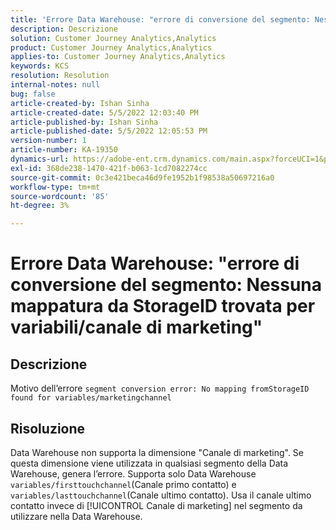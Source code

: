```yaml
---
title: 'Errore Data Warehouse: "errore di conversione del segmento: Nessuna mappatura da StorageID trovata per variabili/canale di marketing"'
description: Descrizione
solution: Customer Journey Analytics,Analytics
product: Customer Journey Analytics,Analytics
applies-to: Customer Journey Analytics,Analytics
keywords: KCS
resolution: Resolution
internal-notes: null
bug: false
article-created-by: Ishan Sinha
article-created-date: 5/5/2022 12:03:40 PM
article-published-by: Ishan Sinha
article-published-date: 5/5/2022 12:05:53 PM
version-number: 1
article-number: KA-19350
dynamics-url: https://adobe-ent.crm.dynamics.com/main.aspx?forceUCI=1&pagetype=entityrecord&etn=knowledgearticle&id=6b3d8862-6bcc-ec11-a7b5-6045bd00db25
exl-id: 368de238-1470-421f-b063-1cd7082274cc
source-git-commit: 0c3e421beca46d9fe1952b1f98538a50697216a0
workflow-type: tm+mt
source-wordcount: '85'
ht-degree: 3%

---
```


# Errore Data Warehouse: &quot;errore di conversione del segmento: Nessuna mappatura da StorageID trovata per variabili/canale di marketing&quot;

## Descrizione

Motivo dell’errore `segment conversion error: No mapping fromStorageID found for variables/marketingchannel`

## Risoluzione


Data Warehouse non supporta la dimensione &quot;Canale di marketing&quot;. Se questa dimensione viene utilizzata in qualsiasi segmento della Data Warehouse, genera l’errore. Supporta solo Data Warehouse `variables/firsttouchchannel`(Canale primo contatto) e `variables/lasttouchchannel`(Canale ultimo contatto). Usa il canale ultimo contatto invece di [!UICONTROL Canale di marketing] nel segmento da utilizzare nella Data Warehouse.
